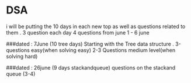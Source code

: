 # DSA

i will be putting the 10 days in each new top as well as questions related to them . 3 question each day
4 questions from june 1 - 6 june

###dated : 7June (10 tree days)
Starting with the Tree data structure .
3-questions easy(when solving easy)
2-3 Questions medium level(when solving hard)

###dated : 26june (9 days stackandqueue)
questions on the stackand queue (3-4)
